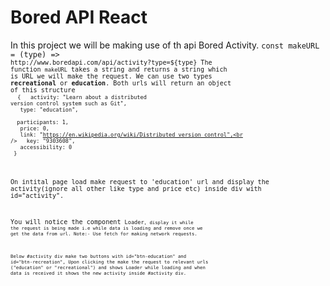 # Bored API React

In this project we will be making use of th api Bored Activity.
<code>const makeURL = (type) => `http://www.boredapi.com/api/activity?type=${type}`<code>
The function <code>makeURL</code> takes a string and returns a string which is URL we will make the request.
We can use two types <b>recreational</b> or <b>education</b>.
Both urls will return an object of this structure<br />
<code>
{
&nbsp;&nbsp;activity: "Learn about a distributed version control system such as Git",<br />
&nbsp;&nbsp;type: "education",<br />
&nbsp;&nbsp;participants: 1,<br />
&nbsp;&nbsp;price: 0,<br />
&nbsp;&nbsp;link: "https://en.wikipedia.org/wiki/Distributed_version_control",<br />
&nbsp;&nbsp;key: "9303608",<br />
&nbsp;&nbsp;accessibility: 0<br />
}
</code>

On intital page load make request to 'education' url and display the activity(ignore all other like type and price etc) inside div with id="activity".

You will notice the component <code>Loader<code>, display it while the request is being made i.e while data is loading and remove once we get the data from url.
Note:- Use fetch for making network requests.

Below #activity div make two buttons with id="btn-education" and id="btn-recreation", 
Upon clicking the make the request to relevant urls ("education" or "recreational") and shows Loader while loading and when data is 
received it shows the new activity inside #activity div.
